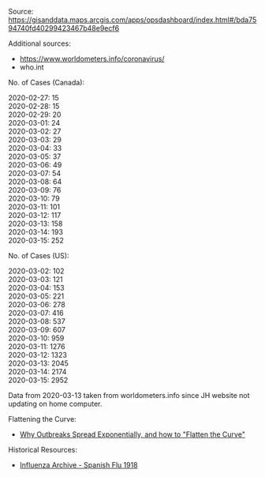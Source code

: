 Source: https://gisanddata.maps.arcgis.com/apps/opsdashboard/index.html#/bda7594740fd40299423467b48e9ecf6

Additional sources:
- https://www.worldometers.info/coronavirus/  
- who.int

No. of Cases (Canada):  

2020-02-27: 15  
2020-02-28: 15  
2020-02-29: 20  
2020-03-01: 24  
2020-03-02: 27  
2020-03-03: 29  
2020-03-04: 33  
2020-03-05: 37  
2020-03-06: 49    
2020-03-07: 54  
2020-03-08: 64    
2020-03-09: 76    
2020-03-10: 79    
2020-03-11: 101  
2020-03-12: 117  
2020-03-13: 158   
2020-03-14: 193  
2020-03-15: 252  



No. of Cases (US):


2020-03-02: 102  
2020-03-03: 121  
2020-03-04: 153    
2020-03-05: 221  
2020-03-06: 278  
2020-03-07: 416  
2020-03-08: 537  
2020-03-09: 607   
2020-03-10: 959  
2020-03-11: 1276   
2020-03-12: 1323  
2020-03-13: 2045  
2020-03-14: 2174  
2020-03-15: 2952  



Data from 2020-03-13 taken from worldometers.info since JH website not updating on home computer.


Flattening the Curve:
- [Why Outbreaks Spread Exponentially, and how to "Flatten the Curve"](https://www.washingtonpost.com/graphics/2020/world/corona-simulator/)

Historical Resources:  
- [Influenza Archive - Spanish Flu 1918](https://www.influenzaarchive.org/)


